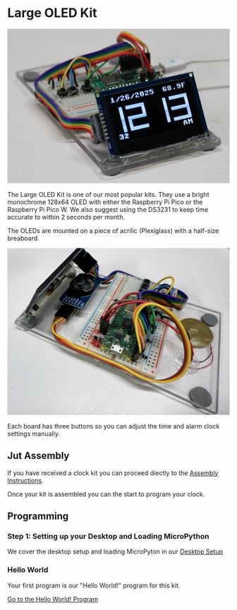 # Large OLED Kit

![Clock Digit Lab](./oled-large-v2.png)

The Large OLED Kit is one of our most popular kits.  They use
a bright monochrome 128x64 OLED with either the Raspberry Pi Pico
or the Raspberry Pi Pico W.  We also suggest using the DS3231
to keep time accurate to within 2 seconds per month.

The OLEDs are mounted on a piece of acrilic (Plexiglass) with a half-size breaboard.

![](./right-side-view.jpg)

Each board has three buttons so you can adjust the time and alarm clock settings
manually.

## Jut Assembly

If you have received a clock kit you can proceed diectly to the [Assembly Instructions](./01-assembly.md).

Once your kit is assembled you can the start to program your clock.

## Programming

### Step 1: Setting up your Desktop and Loading MicroPython

We cover the desktop setup and loading MicroPyton in our [Desktop Setup](../../setup/01-desktop.md)

### Hello World

Your first program is our "Hello World!" program for this kit.

[Go to the Hello World! Program](./01-hello-world.md)